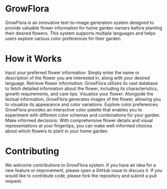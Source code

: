 # GrowFlora
GrowFlora is an innovative text-to-image generation system designed to provide valuable flower information for
home garden owners before planting their desired flowers. This system supports multiple languages and helps users 
explore various color preferences for their garden.


# How it Works
Input your preferred flower information: Simply enter the name or description of the flower you are interested in, along with your desired language.
Retrieve flower information: GrowFlora utilizes its vast database to fetch detailed information about the flower, including its characteristics, growth requirements, and care tips.
Visualize your flower: Alongside the textual information, GrowFlora generates  images of the flower, allowing you to visualize its appearance and color variations.
Explore color preferences: GrowFlora provides an interactive color palette that enables you to experiment with different color schemes and combinations for your garden.
Make informed decisions: With comprehensive flower details and visual representations at your fingertips, you can make well-informed choices about which flowers to plant in your home garden.

# Contributing
We welcome contributions to GrowFlora system. If you have an idea for a new feature or improvement, please open a GitHub issue to discuss it. If you would like to contribute code, please fork the repository and submit a pull request.
